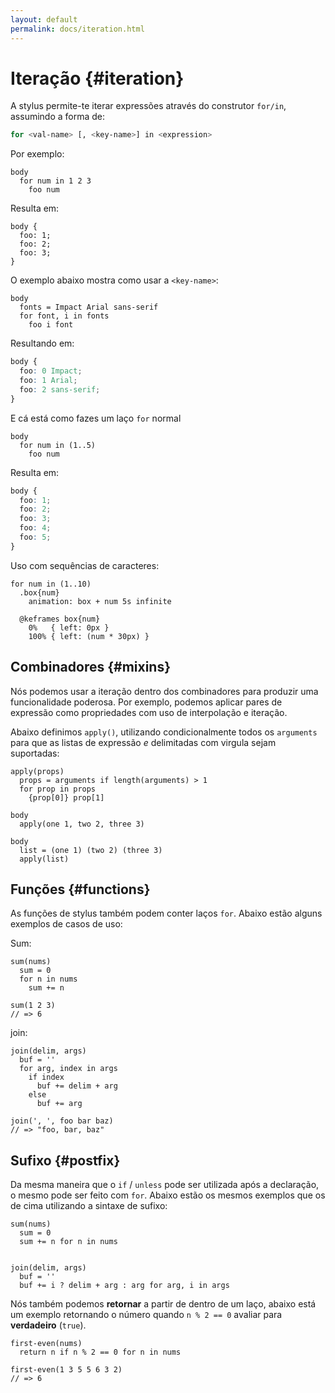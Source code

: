 ```yaml
---
layout: default
permalink: docs/iteration.html
---
```


# Iteração {#iteration}

A stylus permite-te iterar expressões através do construtor `for/in`, assumindo a forma de:

```bash
for <val-name> [, <key-name>] in <expression>
```
Por exemplo:

```stylus
body
  for num in 1 2 3
    foo num
```

Resulta em:

```stylus
body {
  foo: 1;
  foo: 2;
  foo: 3;
}
```

O exemplo abaixo mostra como usar a `<key-name>`:

```stylus
body
  fonts = Impact Arial sans-serif
  for font, i in fonts
    foo i font
```

Resultando em:

```css
body {
  foo: 0 Impact;
  foo: 1 Arial;
  foo: 2 sans-serif;
}
```

E cá está como fazes um laço `for` normal

```stylus
body
  for num in (1..5)
    foo num
```

Resulta em:

```css
body {
  foo: 1;
  foo: 2;
  foo: 3;
  foo: 4;
  foo: 5;
}
```

Uso com sequências de caracteres:

```stylus
for num in (1..10)
  .box{num}
    animation: box + num 5s infinite
  
  @keframes box{num}
    0%   { left: 0px }
    100% { left: (num * 30px) }
```

## Combinadores {#mixins}

Nós podemos usar a iteração dentro dos combinadores para produzir uma funcionalidade poderosa. Por exemplo, podemos aplicar pares de expressão como propriedades com uso de interpolação e iteração.

Abaixo definimos `apply()`, utilizando condicionalmente todos os `arguments` para que as listas de expressão _e_ delimitadas com virgula sejam suportadas:

```stylus
apply(props)
  props = arguments if length(arguments) > 1
  for prop in props
    {prop[0]} prop[1]

body
  apply(one 1, two 2, three 3)

body
  list = (one 1) (two 2) (three 3)
  apply(list)
```

## Funções {#functions}

As funções de stylus também podem conter laços `for`. Abaixo estão alguns exemplos de casos de uso:

Sum:

```stylus
sum(nums)
  sum = 0
  for n in nums
    sum += n

sum(1 2 3)
// => 6
```

join:

```stylus
join(delim, args)
  buf = ''
  for arg, index in args
    if index
      buf += delim + arg
    else
      buf += arg

join(', ', foo bar baz)
// => "foo, bar, baz"
```

## Sufixo {#postfix}

Da mesma maneira que o `if` / `unless` pode ser utilizada após a declaração, o mesmo pode ser feito com `for`. Abaixo estão os mesmos exemplos que os de cima utilizando a sintaxe de sufixo:


```stylus
sum(nums)
  sum = 0
  sum += n for n in nums


join(delim, args)
  buf = ''
  buf += i ? delim + arg : arg for arg, i in args
```

Nós também podemos __retornar__ a partir de dentro de um laço, abaixo está um exemplo retornando o número quando `n % 2 == 0` avaliar para __verdadeiro__ (`true`).

```stylus
first-even(nums)
  return n if n % 2 == 0 for n in nums

first-even(1 3 5 5 6 3 2)
// => 6
```
